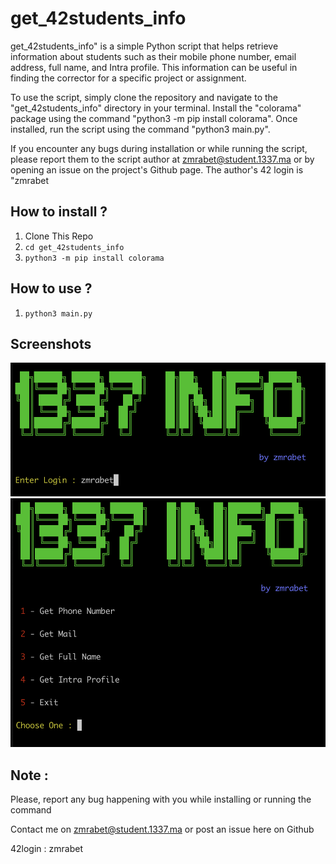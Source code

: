 # get_42students_info
get_42students_info" is a simple Python script that helps retrieve information about students such as their mobile phone number, email address, full name, and Intra profile. This information can be useful in finding the corrector for a specific project or assignment.

To use the script, simply clone the repository and navigate to the "get_42students_info" directory in your terminal. Install the "colorama" package using the command "python3 -m pip install colorama". Once installed, run the script using the command "python3 main.py".

If you encounter any bugs during installation or while running the script, please report them to the script author at zmrabet@student.1337.ma or by opening an issue on the project's Github page. The author's 42 login is "zmrabet

## How to install ?
1. Clone This Repo
2. `cd get_42students_info`
3. `python3 -m pip install colorama`

## How to use ?
1. `python3 main.py`

## Screenshots
<img src="https://github.com/zakarm/get_42students_info/blob/master/imgs/img1.png" width="800" />
<img src="https://github.com/zakarm/get_42students_info/blob/master/imgs/img2.png" width="800" />


## Note : 

Please, report any bug happening with you while installing or running the command

Contact me on zmrabet@student.1337.ma or post an issue here on Github

42login : zmrabet

